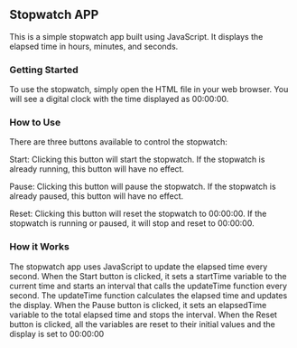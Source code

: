 ## Stopwatch APP
This is a simple stopwatch app built using JavaScript. It displays the elapsed time in hours, minutes, and seconds.

### Getting Started
To use the stopwatch, simply open the HTML file in your web browser. You will see a digital clock with the time displayed as 00:00:00.

### How to Use
There are three buttons available to control the stopwatch:

Start: Clicking this button will start the stopwatch. If the stopwatch is already running, this button will have no effect.

Pause: Clicking this button will pause the stopwatch. If the stopwatch is already paused, this button will have no effect.

Reset: Clicking this button will reset the stopwatch to 00:00:00. If the stopwatch is running or paused, it will stop and reset to 00:00:00.

### How it Works
The stopwatch app uses JavaScript to update the elapsed time every second. When the Start button is clicked, it sets a startTime variable to the current time and starts an interval that calls the updateTime function every second. The updateTime function calculates the elapsed time and updates the display. When the Pause button is clicked, it sets an elapsedTime variable to the total elapsed time and stops the interval. When the Reset button is clicked, all the variables are reset to their initial values and the display is set to 00:00:00
